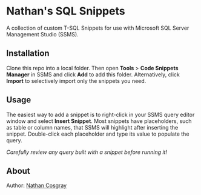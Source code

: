 # Nathan's SQL Snippets

A collection of custom T-SQL Snippets for use with Microsoft SQL Server Management Studio (SSMS).

## Installation

Clone this repo into a local folder. Then open **Tools** > **Code Snippets Manager** in SSMS and click **Add** to add this folder. Alternatively, click **Import** to selectively import only the snippets you need.

## Usage

The easiest way to add a snippet is to right-click in your SSMS query editor window and select **Insert Snippet**. Most snippets have placeholders, such as table or column names, that SSMS will highlight after inserting the snippet. Double-click each placeholder and type its value to populate the query.

*Carefully review any query built with a snippet before running it!*

## About

Author: [Nathan Cosgray](https://www.nathanatos.com)